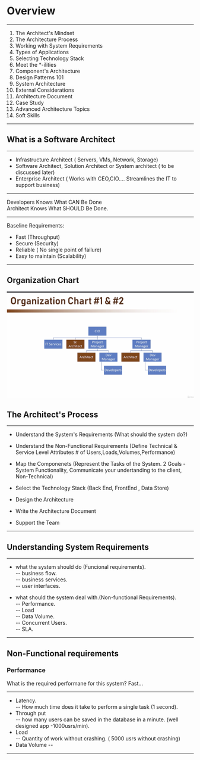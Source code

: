 # Overview
***
1. The Architect's Mindset
2. The Architecture Process
3. Working with System Requirements
4. Types of Applications
5. Selecting Technology Stack 
6. Meet the *-ilities
7. Component's Architecture
8. Design Patterns 101
9. System Architecture
10. External Considerations 
11. Architecture Document 
12. Case Study
13. Advanced Architecture Topics
14. Soft Skills
***

## What is a Software Architect 
***
- Infrastructure Architect ( Servers, VMs, Network, Storage)
- Software Architect, Solution Architect or System architect ( to be discussed later)
- Enterprise Architect ( Works with CEO,CIO.... Streamlines the IT to support business)
***
  
Developers Knows What CAN Be Done  
Architect Knows What SHOULD Be Done. 

***
Baseline Requirements: 
- Fast (Throughput)
- Secure (Security) 
- Reliable ( No single point of failure)
- Easy to maintain (Scalability)
***

## Organization Chart 
![images](https://github.com/KennySoh/Technical-Interview/blob/master/oop/softwareOrgChart.png)

## The Architect's Process
***
- Understand the System's Requirements 
(What should the system do?)

- Understand the Non-Functional Requirements 
(Define Technical & Service Level Attributes # of Users,Loads,Volumes,Performance)

- Map the Componenets
(Represent the Tasks of the System. 2 Goals - System Functionality, Communicate your undertanding to the client, Non-Technical)

- Select the Technology Stack
(Back End, FrontEnd , Data Store)

- Design the Architecture
- Write the Architecture Document
- Support the Team
***

## Understanding System Requirements
***
- what the system should do (Funcional requirements).  
-- business flow.  
-- business services.  
-- user interfaces.  

- what should the system deal with.(Non-functional Requirements).  
-- Performance.  
-- Load   
-- Data Volume.   
-- Concurrent Users.    
-- SLA.   
***
## Non-Functional requirements
### Performance 
What is the required performane for this system? Fast...
***
- Latency.  
-- How much time does it take to perform a single task (1 second).  
- Through put   
-- how many users can be saved in the database in a minute. (well designed app -1000usrs/min).  
- Load   
-- Quantity of work without crashing. ( 5000 usrs without crashing) 
- Data Volume 
-- 
***
